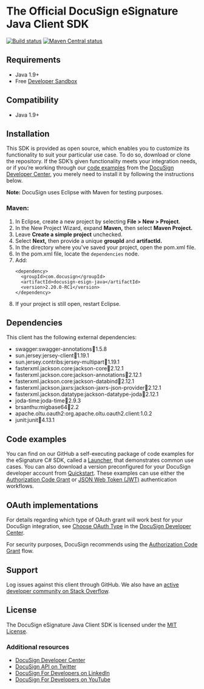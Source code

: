 # The Official DocuSign eSignature Java Client SDK

[![Build status][travis-image]][travis-url]
[![Maven Central status][maven-image]][maven-url]

## Requirements

* Java 1.9+
* Free [Developer Sandbox](https://go.docusign.com/sandbox/productshot/?elqCampaignId=16531)

## Compatibility

* Java 1.9+

## Installation
This SDK is provided as open source, which enables you to customize its functionality to suit your particular use case. To do so, download or clone the repository. If the SDK’s given functionality meets your integration needs, or if you’re working through our [code examples](https://developers.docusign.com/docs/esign-rest-api/how-to/) from the [DocuSign Developer Center](https://developers.docusign.com/), you merely need to install it by following the instructions below.

**Note:** DocuSign uses Eclipse with Maven for testing purposes.

### Maven:
1. In Eclipse, create a new project by selecting **File > New > Project**.
2. In the New Project Wizard, expand **Maven,** then select **Maven Project.**
3. Leave **Create a simple project** unchecked.
4. Select **Next,** then provide a unique **groupId** and **artifactId.**
5. In the directory where you've saved your project, open the pom.xml file.
6. In the pom.xml file, locate the `dependencies` node.
7. Add:  
    ```
    <dependency>
      <groupId>com.docusign</groupId>
      <artifactId>docusign-esign-java</artifactId>
      <version>2.20.0-RC1</version>
    </dependency>
    ```
8. If your project is still open, restart Eclipse.

## Dependencies
This client has the following external dependencies:

* swagger:swagger-annotations:jar:1.5.8
* sun.jersey:jersey-client:jar:1.19.1
* sun.jersey.contribs:jersey-multipart:jar:1.19.1
* fasterxml.jackson.core:jackson-core:jar:2.12.1
* fasterxml.jackson.core:jackson-annotations:jar:2.12.1
* fasterxml.jackson.core:jackson-databind:jar:2.12.1
* fasterxml.jackson.jaxrs:jackson-jaxrs-json-provider:jar:2.12.1
* fasterxml.jackson.datatype:jackson-datatype-joda:jar:2.12.1
* joda-time:joda-time:jar:2.9.3
* brsanthu:migbase64:jar:2.2
* apache.oltu.oauth2:org.apache.oltu.oauth2.client:1.0.2
* junit:junit:jar:4.13.1

## Code examples
You can find on our GitHub a self-executing package of code examples for the eSignature C# SDK, called a [Launcher](https://github.com/docusign/code-examples-java/blob/master/README.md), that demonstrates common use cases. You can also download a version preconfigured for your DocuSign developer account from [Quickstart](https://developers.docusign.com/docs/esign-rest-api/quickstart/). These examples can use either the [Authorization Code Grant](https://developers.docusign.com/esign-rest-api/guides/authentication/oauth2-code-grant) or [JSON Web Token (JWT)](https://developers.docusign.com/esign-rest-api/guides/authentication/oauth2-jsonwebtoken) authentication workflows.

## OAuth implementations
For details regarding which type of OAuth grant will work best for your DocuSign integration, see [Choose OAuth Type](https://developers.docusign.com/platform/auth/choose/) in the [DocuSign Developer Center](https://developers.docusign.com/).

For security purposes, DocuSign recommends using the [Authorization Code Grant](https://developers.docusign.com/esign-rest-api/guides/authentication/oauth2-code-grant) flow.

## Support
Log issues against this client through GitHub. We also have an [active developer community on Stack Overflow](https://stackoverflow.com/questions/tagged/docusignapi).

## License
The DocuSign eSignature Java Client SDK is licensed under the [MIT License](https://github.com/docusign/docusign-java-client/blob/master/LICENSE).

### Additional resources
*   [DocuSign Developer Center](https://developers.docusign.com/)
*   [DocuSign API on Twitter](https://twitter.com/docusignapi)
*   [DocuSign For Developers on LinkedIn](https://www.linkedin.com/showcase/docusign-for-developers/)
*   [DocuSign For Developers on YouTube](https://www.youtube.com/channel/UCJSJ2kMs_qeQotmw4-lX2NQ)

[travis-image]: https://img.shields.io/travis/docusign/docusign-java-client.svg?style=flat
[travis-url]: https://travis-ci.org/docusign/docusign-java-client
[maven-image]: https://img.shields.io/maven-central/v/com.docusign/docusign-esign-java.svg?style=flat
[maven-url]: https://search.maven.org/#search%7Cga%7C1%7Cg%3A%22com.docusign%22
